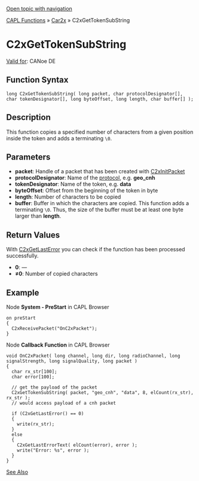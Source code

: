 [Open topic with navigation](../../../../../CANoeDEFamily.htm#Topics/CAPLFunctions/Car2x/Functions/CAPLfunctionC2xGetTokenSubString.md)

[CAPL Functions](../../CAPLfunctions.md) » [Car2x](../CAPLfunctionsCar2xOverview.md) » C2xGetTokenSubString

# C2xGetTokenSubString

[Valid for](../../../Shared/FeatureAvailability.md): CANoe DE

## Function Syntax

```plaintext
long C2xGetTokenSubString( long packet, char protocolDesignator[], char tokenDesignator[], long byteOffset, long length, char buffer[] );
```

## Description

This function copies a specified number of characters from a given position inside the token and adds a terminating `\0`.

## Parameters

- **packet**: Handle of a packet that has been created with [C2xInitPacket](CAPLfunctionC2xInitPacket.md)
- **protocolDesignator**: Name of the [protocol](../../../CANoeCANalyzer/Car2x/protocols/protocoloverviewCar2x.md), e.g. **geo_cnh**
- **tokenDesignator**: Name of the token, e.g. **data**
- **byteOffset**: Offset from the beginning of the token in byte
- **length**: Number of characters to be copied
- **buffer**: Buffer in which the characters are copied. This function adds a terminating `\0`. Thus, the size of the buffer must be at least one byte larger than **length**.

## Return Values

With [C2xGetLastError](CAPLfunctionC2xGetLastError.md) you can check if the function has been processed successfully.

- **0**: —
- **≠0**: Number of copied characters

## Example

Node **System - PreStart** in CAPL Browser

```plaintext
on preStart
{
  C2xReceivePacket("OnC2xPacket");
}
```

Node **Callback Function** in CAPL Browser

```plaintext
void OnC2xPacket( long channel, long dir, long radioChannel, long signalStrength, long signalQuality, long packet )
{
  char rx_str[100];
  char error[100];

  // get the payload of the packet
  C2xGetTokenSubString( packet, "geo_cnh", "data", 8, elCount(rx_str), rx_str );
  // would access payload of a cnh packet

  if (C2xGetLastError() == 0)
  {
    write(rx_str);
  }
  else
  {
    C2xGetLastErrorText( elCount(error), error );
    write("Error: %s", error );
  }
}
```

[See Also](javascript:void(0);)